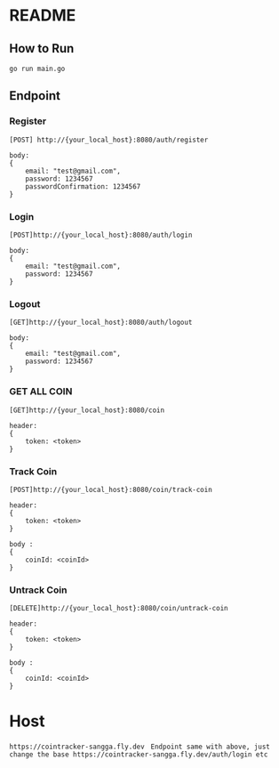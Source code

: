 # README
## How to Run
```go run main.go```


## Endpoint 
### Register
```[POST] http://{your_local_host}:8080/auth/register```
```
body:
{
    email: "test@gmail.com",
    password: 1234567
    passwordConfirmation: 1234567
}
```

### Login 
```[POST]http://{your_local_host}:8080/auth/login```
```
body:
{
    email: "test@gmail.com",
    password: 1234567
}
```

### Logout
```[GET]http://{your_local_host}:8080/auth/logout```
```
body:
{
    email: "test@gmail.com",
    password: 1234567
}
```


### GET ALL COIN
```[GET]http://{your_local_host}:8080/coin```
```
header:
{
    token: <token>
}
```

### Track Coin
```[POST]http://{your_local_host}:8080/coin/track-coin```
```
header:
{
    token: <token>
}

body :
{
    coinId: <coinId>
}
```


### Untrack Coin
```[DELETE]http://{your_local_host}:8080/coin/untrack-coin```
```
header:
{
    token: <token>
}

body :
{
    coinId: <coinId>
}
```

# Host
``` https://cointracker-sangga.fly.dev ```
``` Endpoint same with above, just change the base https://cointracker-sangga.fly.dev/auth/login etc```



